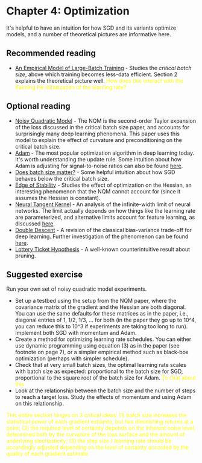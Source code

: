 # Chapter 4: Optimization

It's helpful to have an intuition for how SGD and its variants optimize models, and a number of theoretical pictures are informative here.

## Recommended reading

- [An Empirical Model of Large-Batch Training](https://arxiv.org/abs/1812.06162) - Studies the *critical batch size*, above which training becomes less-data efficient. Section 2 explains the theoretical picture well. <span style="color:yellow"> How does this interact with the Kaiming He initialization of the learning rate? </span>

## Optional reading

- [Noisy Quadratic Model](https://arxiv.org/abs/1907.04164) - The NQM is the second-order Taylor expansion of the loss discussed in the critical batch size paper, and accounts for surprisingly many deep learning phenomena. This paper uses this model to explain the effect of curvature and preconditioning on the critical batch size.
- [Adam](https://arxiv.org/abs/1412.6980) - The most popular optimization algorithm in deep learning today. It's worth understanding the update rule. Some intuition about how Adam is adjusting for signal-to-noise ratios can also be found [here](https://www.jacobh.co.uk/preconditioning_for_sgd.pdf).
- [Does batch size matter?](https://blog.janestreet.com/does-batch-size-matter/) - Some helpful intuition about how SGD behaves below the critical batch size.
- [Edge of Stability](https://arxiv.org/abs/2103.00065) - Studies the effect of optimization on the Hessian, an interesting phenomenon that the NQM cannot account for (since it assumes the Hessian is constant).
- [Neural Tangent Kernel](https://arxiv.org/abs/1806.07572) - An analysis of the infinite-width limit of neural networks. The limit actually depends on how things like the learning rate are parameterized, and alternative limits account for feature learning, as discussed [here](https://arxiv.org/abs/2003.05884).
- [Double Descent](https://openai.com/blog/deep-double-descent/) - A revision of the classical bias-variance trade-off for deep learning. Further investigation of the phenomenon can be found [here](https://arxiv.org/abs/2002.11328).
- [Lottery Ticket Hypothesis](https://arxiv.org/abs/1803.03635) - A well-known counterintuitive result about pruning.

## Suggested exercise

Run your own set of noisy quadratic model experiments.

- Set up a testbed using the setup from the NQM paper, where the covariance matrix of the gradient and the Hessian are both diagonal. You can use the same defaults for these matrices as in the paper, i.e., diagonal entries of 1, 1/2, 1/3, ... for both (in the paper they go up to 10^4, you can reduce this to 10^3 if experiments are taking too long to run). Implement both SGD with momentum and Adam.
- Create a method for optimizing learning rate schedules. You can either use dynamic programming using equation (3) as in the paper (see footnote on page 7), or a simpler empirical method such as black-box optimization (perhaps with simpler schedule).
- Check that at very small batch sizes, the optimal learning rate scales with batch size as expected: proportional to the batch size for SGD, proportional to the square root of the batch size for Adam. <span style="color:yellow">To chat about this </span>
- Look at the relationship between the batch size and the number of steps to reach a target loss. Study the effects of momentum and using Adam on this relationship.

<span style="color:yellow">This entire section hinges on 3 critical ideas: (1) batch size increases the statistical power of each gradient estiamte, but has diminishing returns at a point; (2) the required level of certainty depends on the inherent noise level, determined both by the curvature of the loss surface and the amount of underlying stochasticity; (3) the step size / learning rate should be accordingly adjusted depending on the level of certainty accorded by the quality of each gradient estimate</span>